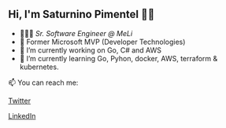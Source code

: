 ## Hi, I'm Saturnino Pimentel 👋🏽

- 👨🏻‍💻 *Sr. Software Engineer @ MeLi*
- 🏅 Former Microsoft MVP (Developer Technologies)
- 🔭 I’m currently working on Go, C# and AWS
- 🌱 I’m currently learning Go, Pyhon, docker, AWS, terraform & kubernetes.

📫 You can reach me:

[Twitter](https://twitter.com/SaturPimentel)

[LinkedIn](https://www.linkedin.com/in/saturninopimentel/)

